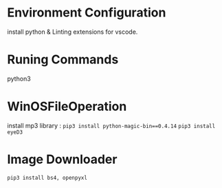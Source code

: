 # Environment Configuration
install python & Linting extensions for vscode.


# Runing Commands
python3 <FileName>


# WinOSFileOperation
install mp3 library :
`pip3 install python-magic-bin==0.4.14`
`pip3 install eyeD3`


# Image Downloader
`pip3 install bs4, openpyxl`